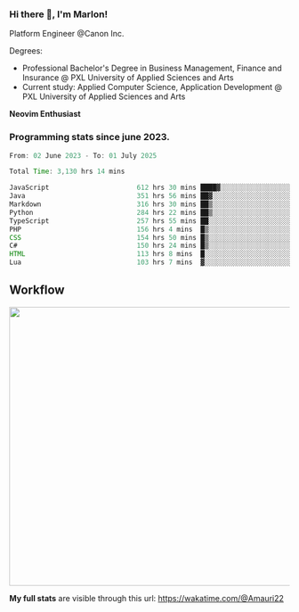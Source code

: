 
### Hi there 👋, I'm Marlon!

Platform Engineer @Canon Inc.

Degrees: 
- Professional Bachelor's Degree in Business Management, Finance and Insurance @ PXL University of Applied Sciences and Arts
- Current study: Applied Computer Science, Application Development @ PXL University of Applied Sciences and Arts

**Neovim Enthusiast**

### Programming stats since june 2023.
<!--START_SECTION:waka-->

```java
From: 02 June 2023 - To: 01 July 2025

Total Time: 3,130 hrs 14 mins

JavaScript                      612 hrs 30 mins ████▓░░░░░░░░░░░░░░░░░░░░   19.13 %
Java                            351 hrs 56 mins ██▓░░░░░░░░░░░░░░░░░░░░░░   10.99 %
Markdown                        316 hrs 30 mins ██▒░░░░░░░░░░░░░░░░░░░░░░   09.88 %
Python                          284 hrs 22 mins ██▒░░░░░░░░░░░░░░░░░░░░░░   08.88 %
TypeScript                      257 hrs 55 mins ██░░░░░░░░░░░░░░░░░░░░░░░   08.06 %
PHP                             156 hrs 4 mins  █▒░░░░░░░░░░░░░░░░░░░░░░░   04.87 %
CSS                             154 hrs 50 mins █▒░░░░░░░░░░░░░░░░░░░░░░░   04.84 %
C#                              150 hrs 24 mins █▒░░░░░░░░░░░░░░░░░░░░░░░   04.70 %
HTML                            113 hrs 8 mins  █░░░░░░░░░░░░░░░░░░░░░░░░   03.53 %
Lua                             103 hrs 7 mins  ▓░░░░░░░░░░░░░░░░░░░░░░░░   03.22 %
```

<!--END_SECTION:waka-->

## Workflow
<a href="https://wakatime.com"><img width="750" height="500" src="https://wakatime.com/share/@Amauri22/c9755ad7-b574-44e4-a9ee-ddb3582724ea.png" /></a>

**My full stats** are visible through this url: https://wakatime.com/@Amauri22
